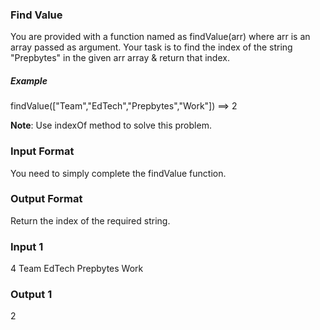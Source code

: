 ### Find Value

You are provided with a function named as findValue(arr) where arr is an array passed as argument.
Your task is to find the index of the string "Prepbytes" in the given arr array & return that index.

##### Example
findValue(["Team","EdTech","Prepbytes","Work"]) ==> 2

**Note**: Use indexOf method to solve this problem.


### Input Format
You need to simply complete the findValue function.

### Output Format
Return the index of the required string.

### Input 1
4
Team EdTech Prepbytes Work

### Output 1
2